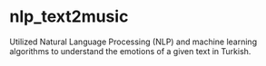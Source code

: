 # nlp_text2music
Utilized Natural Language Processing (NLP) and machine learning algorithms to understand the 
emotions of a given text in Turkish. 
